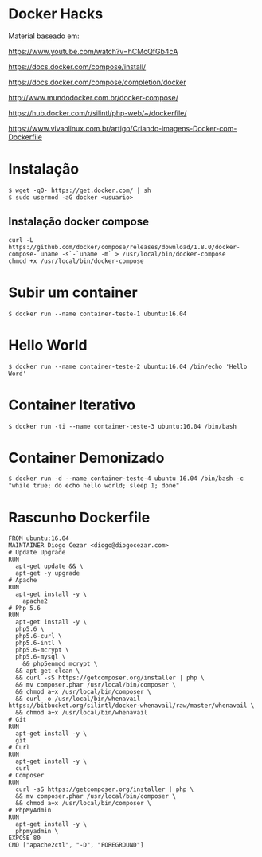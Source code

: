 # Docker Hacks

Material baseado em: 

https://www.youtube.com/watch?v=hCMcQfGb4cA

https://docs.docker.com/compose/install/

https://docs.docker.com/compose/completion/docker

http://www.mundodocker.com.br/docker-compose/

https://hub.docker.com/r/silintl/php-web/~/dockerfile/

https://www.vivaolinux.com.br/artigo/Criando-imagens-Docker-com-Dockerfile

# Instalação

```
$ wget -qO- https://get.docker.com/ | sh
$ sudo usermod -aG docker <usuario>
```

## Instalação docker compose

```
curl -L https://github.com/docker/compose/releases/download/1.8.0/docker-compose-`uname -s`-`uname -m` > /usr/local/bin/docker-compose
chmod +x /usr/local/bin/docker-compose
```

# Subir um container

```
$ docker run --name container-teste-1 ubuntu:16.04
```

# Hello World

```
$ docker run --name container-teste-2 ubuntu:16.04 /bin/echo 'Hello Word'
```

# Container Iterativo

```
$ docker run -ti --name container-teste-3 ubuntu:16.04 /bin/bash
```

# Container Demonizado

```
$ docker run -d --name container-teste-4 ubuntu 16.04 /bin/bash -c "while true; do echo hello world; sleep 1; done"
```

# Rascunho Dockerfile

```
FROM ubuntu:16.04
MAINTAINER Diogo Cezar <diogo@diogocezar.com>
# Update Upgrade
RUN
  apt-get update && \
  apt-get -y upgrade
# Apache
RUN
  apt-get install -y \
	apache2
# Php 5.6
RUN
  apt-get install -y \
  php5.6 \
  php5.6-curl \
  php5.6-intl \
  php5.6-mcrypt \
  php5.6-mysql \
	&& php5enmod mcrypt \
  && apt-get clean \
  && curl -sS https://getcomposer.org/installer | php \
  && mv composer.phar /usr/local/bin/composer \
  && chmod a+x /usr/local/bin/composer \
  && curl -o /usr/local/bin/whenavail https://bitbucket.org/silintl/docker-whenavail/raw/master/whenavail \
  && chmod a+x /usr/local/bin/whenavail
# Git
RUN
  apt-get install -y \
  git
# Curl
RUN
  apt-get install -y \
  curl
# Composer
RUN
  curl -sS https://getcomposer.org/installer | php \
  && mv composer.phar /usr/local/bin/composer \
  && chmod a+x /usr/local/bin/composer \
# PhpMyAdmin
RUN
  apt-get install -y \
  phpmyadmin \
EXPOSE 80
CMD ["apache2ctl", "-D", "FOREGROUND"]
```
